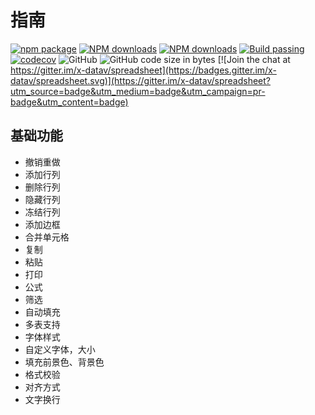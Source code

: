 # 指南

[![npm package](https://img.shields.io/npm/v/x-data-spreadsheet.svg)](https://www.npmjs.org/package/x-data-spreadsheet)
[![NPM downloads](http://img.shields.io/npm/dm/x-data-spreadsheet.svg)](https://npmjs.org/package/x-data-spreadsheet)
[![NPM downloads](http://img.shields.io/npm/dt/x-data-spreadsheet.svg)](https://npmjs.org/package/x-data-spreadsheet)
[![Build passing](https://travis-ci.org/myliang/x-spreadsheet.svg?branch=master)](https://travis-ci.org/myliang/x-spreadsheet)
[![codecov](https://codecov.io/gh/myliang/x-spreadsheet/branch/master/graph/badge.svg)](https://codecov.io/gh/myliang/x-spreadsheet)
![GitHub](https://img.shields.io/github/license/myliang/x-spreadsheet.svg)
![GitHub code size in bytes](https://img.shields.io/github/languages/code-size/myliang/x-spreadsheet.svg)
[![Join the chat at https://gitter.im/x-datav/spreadsheet](https://badges.gitter.im/x-datav/spreadsheet.svg)](https://gitter.im/x-datav/spreadsheet?utm_source=badge&utm_medium=badge&utm_campaign=pr-badge&utm_content=badge)

## 基础功能

- 撤销重做
- 添加行列
- 删除行列
- 隐藏行列
- 冻结行列
- 添加边框
- 合并单元格
- 复制
- 粘贴
- 打印
- 公式
- 筛选
- 自动填充
- 多表支持
- 字体样式
- 自定义字体，大小
- 填充前景色、背景色
- 格式校验
- 对齐方式
- 文字换行
